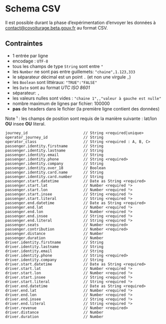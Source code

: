 # Schema CSV

Il est possible durant la phase d’expérimentation d’envoyer les données à [contact@covoiturage.beta.gouv.fr](mailto:contact@covoiturage.beta.gouv.fr) au format CSV.

## Contraintes

* 1 entrée par ligne
* encodage : `UTF-8`
* tous les champs de type `String` sont entre `"`
* les `Number` ne sont pas entre guillemets: `"chaine",1.123,333`
* le séparateur décimal est un point `.` \(et non une virgule `,`\)
* les `Boolean` sont littéraux: `"TRUE":"FALSE"`
* les `Date` sont au format _UTC ISO 8601_
* séparateur: `,`
* les valeurs nulles sont vides : `"chaine 1",,"valeur à gauche est nulle"`
* nombre maximum de lignes par fichier: 100000
* **pas** de headers dans le fichier \(la première ligne contient des données\)

Note ¹ : les champs de position sont requis de la manière suivante : lat/lon **OU** insee **OU** literal.

```text
journey_id                         // String <required|unique>
operator_journey_id                // String
operator_class                     // String <required : A, B, C>
passenger.identity.firstname       // String
passenger.identity.lastname        // String
passenger.identity.email           // String
passenger.identity.phone           // String <required>
passenger.identity.company         // String
passenger.identity.over_18         // Boolean
passenger.identity.card.name       // String
passenger.identity.card.number     // String
passenger.start.datetime           // Date as String <required>
passenger.start.lat                // Number <required ¹>
passenger.start.lon                // Number <required ¹>
passenger.start.insee              // String <required ¹>
passenger.start.literal            // String <required ¹>
passenger.end.datetime             // Date as String <required>
passenger.end.lat                  // Number <required ¹>
passenger.end.lon                  // Number <required ¹>
passenger.end.insee                // String <required ¹>
passenger.end.literal              // String <required ¹>
passenger.seats                    // Number <required>
passenger.contribution             // Number <required>
passenger.distance                 // Number
passenger.duration                 // Number
driver.identity.firstname          // String
driver.identity.lastname           // String
driver.identity.email              // String
driver.identity.phone              // String <required>
driver.identity.company            // String
driver.start.datetime              // Date as String <required>
driver.start.lat                   // Number <required ¹>
driver.start.lon                   // Number <required ¹>
driver.start.insee                 // String <required ¹>
driver.start.literal               // String <required ¹>
driver.end.datetime                // Date as String <required>
driver.end.lat                     // Number <required ¹>
driver.end.lon                     // Number <required ¹>
driver.end.insee                   // String <required ¹>
driver.end.literal                 // String <required ¹>
driver.revenue                     // Number <required>
driver.distance                    // Number
driver.duration                    // Number
```

